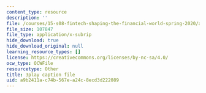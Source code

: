 ```yaml
---
content_type: resource
description: ''
file: /courses/15-s08-fintech-shaping-the-financial-world-spring-2020/a9b2411ac74b567ea24c8ecd3d222089_4FGNLl9Btfw.vtt
file_size: 107847
file_type: application/x-subrip
hide_download: true
hide_download_original: null
learning_resource_types: []
license: https://creativecommons.org/licenses/by-nc-sa/4.0/
ocw_type: OCWFile
resourcetype: Other
title: 3play caption file
uid: a9b2411a-c74b-567e-a24c-8ecd3d222089
---
```

